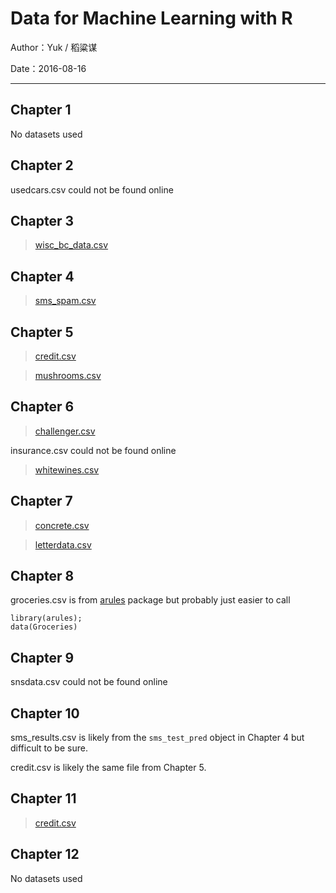 # Data for Machine Learning with R

Author：Yuk / 稻粱谋

Date：2016-08-16

---
## Chapter 1
No datasets used

## Chapter 2
usedcars.csv could not be found online

## Chapter 3
> [wisc_bc_data.csv](https://archive.ics.uci.edu/ml/machine-learning-databases/breast-cancer-wisconsin/)

## Chapter 4
> [sms_spam.csv](http://www.dt.fee.unicamp.br/~tiago/smsspamcollection/)

## Chapter 5
> [credit.csv](https://archive.ics.uci.edu/ml/machine-learning-databases/statlog/german/)

> [mushrooms.csv](https://archive.ics.uci.edu/ml/machine-learning-databases/mushroom/)

## Chapter 6
> [challenger.csv](https://archive.ics.uci.edu/ml/machine-learning-databases/space-shuttle/)

insurance.csv could not be found online

> [whitewines.csv](https://archive.ics.uci.edu/ml/machine-learning-databases/wine-quality/)

## Chapter 7
> [concrete.csv](https://archive.ics.uci.edu/ml/machine-learning-databases/concrete/compressive/)

> [letterdata.csv](https://archive.ics.uci.edu/ml/machine-learning-databases/letter-recognition/)

## Chapter 8
groceries.csv is from [arules](http://cran.r-project.org/web/packages/arules/index.html) package but probably just easier to call 
```
library(arules);
data(Groceries)
```

## Chapter 9
snsdata.csv could not be found online

## Chapter 10
sms_results.csv is likely from the `sms_test_pred` object in Chapter 4 but difficult to be sure.

credit.csv is likely the same file from Chapter 5.

## Chapter 11
> [credit.csv](https://archive.ics.uci.edu/ml/machine-learning-databases/statlog/german/)

## Chapter 12
No datasets used